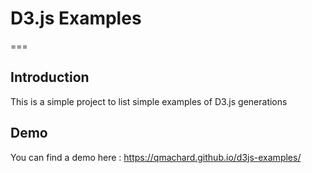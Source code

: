 # D3.js Examples
===

## Introduction
This is a simple project to list simple examples of D3.js generations

## Demo
You can find a demo here : https://qmachard.github.io/d3js-examples/